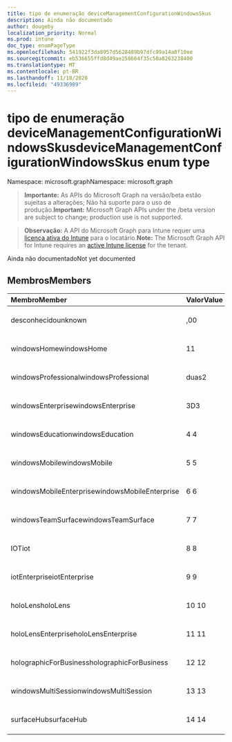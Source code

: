 ```yaml
---
title: tipo de enumeração deviceManagementConfigurationWindowsSkus
description: Ainda não documentado
author: dougeby
localization_priority: Normal
ms.prod: intune
doc_type: enumPageType
ms.openlocfilehash: 541922f3da8957d5628489b97dfc99a14a0f10ee
ms.sourcegitcommit: eb536655ffd8d49ae258664f35c50a8263238400
ms.translationtype: MT
ms.contentlocale: pt-BR
ms.lasthandoff: 11/18/2020
ms.locfileid: "49336989"
---
```

# <a name="devicemanagementconfigurationwindowsskus-enum-type"></a><span data-ttu-id="c3593-103">tipo de enumeração deviceManagementConfigurationWindowsSkus</span><span class="sxs-lookup"><span data-stu-id="c3593-103">deviceManagementConfigurationWindowsSkus enum type</span></span>

<span data-ttu-id="c3593-104">Namespace: microsoft.graph</span><span class="sxs-lookup"><span data-stu-id="c3593-104">Namespace: microsoft.graph</span></span>

> <span data-ttu-id="c3593-105">**Importante:** As APIs do Microsoft Graph na versão/beta estão sujeitas a alterações; Não há suporte para o uso de produção.</span><span class="sxs-lookup"><span data-stu-id="c3593-105">**Important:** Microsoft Graph APIs under the /beta version are subject to change; production use is not supported.</span></span>

> <span data-ttu-id="c3593-106">**Observação:** A API do Microsoft Graph para Intune requer uma [licença ativa do Intune](https://go.microsoft.com/fwlink/?linkid=839381) para o locatário.</span><span class="sxs-lookup"><span data-stu-id="c3593-106">**Note:** The Microsoft Graph API for Intune requires an [active Intune license](https://go.microsoft.com/fwlink/?linkid=839381) for the tenant.</span></span>

<span data-ttu-id="c3593-107">Ainda não documentado</span><span class="sxs-lookup"><span data-stu-id="c3593-107">Not yet documented</span></span>

## <a name="members"></a><span data-ttu-id="c3593-108">Membros</span><span class="sxs-lookup"><span data-stu-id="c3593-108">Members</span></span>
|<span data-ttu-id="c3593-109">Membro</span><span class="sxs-lookup"><span data-stu-id="c3593-109">Member</span></span>|<span data-ttu-id="c3593-110">Valor</span><span class="sxs-lookup"><span data-stu-id="c3593-110">Value</span></span>|<span data-ttu-id="c3593-111">Descrição</span><span class="sxs-lookup"><span data-stu-id="c3593-111">Description</span></span>|
|:---|:---|:---|
|<span data-ttu-id="c3593-112">desconhecido</span><span class="sxs-lookup"><span data-stu-id="c3593-112">unknown</span></span>|<span data-ttu-id="c3593-113">,0</span><span class="sxs-lookup"><span data-stu-id="c3593-113">0</span></span>|<span data-ttu-id="c3593-114">Ainda não documentado</span><span class="sxs-lookup"><span data-stu-id="c3593-114">Not yet documented</span></span>|
|<span data-ttu-id="c3593-115">windowsHome</span><span class="sxs-lookup"><span data-stu-id="c3593-115">windowsHome</span></span>|<span data-ttu-id="c3593-116">1</span><span class="sxs-lookup"><span data-stu-id="c3593-116">1</span></span>|<span data-ttu-id="c3593-117">Ainda não documentado</span><span class="sxs-lookup"><span data-stu-id="c3593-117">Not yet documented</span></span>|
|<span data-ttu-id="c3593-118">windowsProfessional</span><span class="sxs-lookup"><span data-stu-id="c3593-118">windowsProfessional</span></span>|<span data-ttu-id="c3593-119">duas</span><span class="sxs-lookup"><span data-stu-id="c3593-119">2</span></span>|<span data-ttu-id="c3593-120">Ainda não documentado</span><span class="sxs-lookup"><span data-stu-id="c3593-120">Not yet documented</span></span>|
|<span data-ttu-id="c3593-121">windowsEnterprise</span><span class="sxs-lookup"><span data-stu-id="c3593-121">windowsEnterprise</span></span>|<span data-ttu-id="c3593-122">3D</span><span class="sxs-lookup"><span data-stu-id="c3593-122">3</span></span>|<span data-ttu-id="c3593-123">Ainda não documentado</span><span class="sxs-lookup"><span data-stu-id="c3593-123">Not yet documented</span></span>|
|<span data-ttu-id="c3593-124">windowsEducation</span><span class="sxs-lookup"><span data-stu-id="c3593-124">windowsEducation</span></span>|<span data-ttu-id="c3593-125">4 </span><span class="sxs-lookup"><span data-stu-id="c3593-125">4</span></span>|<span data-ttu-id="c3593-126">Ainda não documentado</span><span class="sxs-lookup"><span data-stu-id="c3593-126">Not yet documented</span></span>|
|<span data-ttu-id="c3593-127">windowsMobile</span><span class="sxs-lookup"><span data-stu-id="c3593-127">windowsMobile</span></span>|<span data-ttu-id="c3593-128">5 </span><span class="sxs-lookup"><span data-stu-id="c3593-128">5</span></span>|<span data-ttu-id="c3593-129">Ainda não documentado</span><span class="sxs-lookup"><span data-stu-id="c3593-129">Not yet documented</span></span>|
|<span data-ttu-id="c3593-130">windowsMobileEnterprise</span><span class="sxs-lookup"><span data-stu-id="c3593-130">windowsMobileEnterprise</span></span>|<span data-ttu-id="c3593-131">6 </span><span class="sxs-lookup"><span data-stu-id="c3593-131">6</span></span>|<span data-ttu-id="c3593-132">Ainda não documentado</span><span class="sxs-lookup"><span data-stu-id="c3593-132">Not yet documented</span></span>|
|<span data-ttu-id="c3593-133">windowsTeamSurface</span><span class="sxs-lookup"><span data-stu-id="c3593-133">windowsTeamSurface</span></span>|<span data-ttu-id="c3593-134">7 </span><span class="sxs-lookup"><span data-stu-id="c3593-134">7</span></span>|<span data-ttu-id="c3593-135">Ainda não documentado</span><span class="sxs-lookup"><span data-stu-id="c3593-135">Not yet documented</span></span>|
|<span data-ttu-id="c3593-136">IOT</span><span class="sxs-lookup"><span data-stu-id="c3593-136">iot</span></span>|<span data-ttu-id="c3593-137">8 </span><span class="sxs-lookup"><span data-stu-id="c3593-137">8</span></span>|<span data-ttu-id="c3593-138">Ainda não documentado</span><span class="sxs-lookup"><span data-stu-id="c3593-138">Not yet documented</span></span>|
|<span data-ttu-id="c3593-139">iotEnterprise</span><span class="sxs-lookup"><span data-stu-id="c3593-139">iotEnterprise</span></span>|<span data-ttu-id="c3593-140">9 </span><span class="sxs-lookup"><span data-stu-id="c3593-140">9</span></span>|<span data-ttu-id="c3593-141">Ainda não documentado</span><span class="sxs-lookup"><span data-stu-id="c3593-141">Not yet documented</span></span>|
|<span data-ttu-id="c3593-142">holoLens</span><span class="sxs-lookup"><span data-stu-id="c3593-142">holoLens</span></span>|<span data-ttu-id="c3593-143">10 </span><span class="sxs-lookup"><span data-stu-id="c3593-143">10</span></span>|<span data-ttu-id="c3593-144">Ainda não documentado</span><span class="sxs-lookup"><span data-stu-id="c3593-144">Not yet documented</span></span>|
|<span data-ttu-id="c3593-145">holoLensEnterprise</span><span class="sxs-lookup"><span data-stu-id="c3593-145">holoLensEnterprise</span></span>|<span data-ttu-id="c3593-146">11 </span><span class="sxs-lookup"><span data-stu-id="c3593-146">11</span></span>|<span data-ttu-id="c3593-147">Ainda não documentado</span><span class="sxs-lookup"><span data-stu-id="c3593-147">Not yet documented</span></span>|
|<span data-ttu-id="c3593-148">holographicForBusiness</span><span class="sxs-lookup"><span data-stu-id="c3593-148">holographicForBusiness</span></span>|<span data-ttu-id="c3593-149">12 </span><span class="sxs-lookup"><span data-stu-id="c3593-149">12</span></span>|<span data-ttu-id="c3593-150">Ainda não documentado</span><span class="sxs-lookup"><span data-stu-id="c3593-150">Not yet documented</span></span>|
|<span data-ttu-id="c3593-151">windowsMultiSession</span><span class="sxs-lookup"><span data-stu-id="c3593-151">windowsMultiSession</span></span>|<span data-ttu-id="c3593-152">13 </span><span class="sxs-lookup"><span data-stu-id="c3593-152">13</span></span>|<span data-ttu-id="c3593-153">Ainda não documentado</span><span class="sxs-lookup"><span data-stu-id="c3593-153">Not yet documented</span></span>|
|<span data-ttu-id="c3593-154">surfaceHub</span><span class="sxs-lookup"><span data-stu-id="c3593-154">surfaceHub</span></span>|<span data-ttu-id="c3593-155">14 </span><span class="sxs-lookup"><span data-stu-id="c3593-155">14</span></span>|<span data-ttu-id="c3593-156">Ainda não documentado</span><span class="sxs-lookup"><span data-stu-id="c3593-156">Not yet documented</span></span>|




